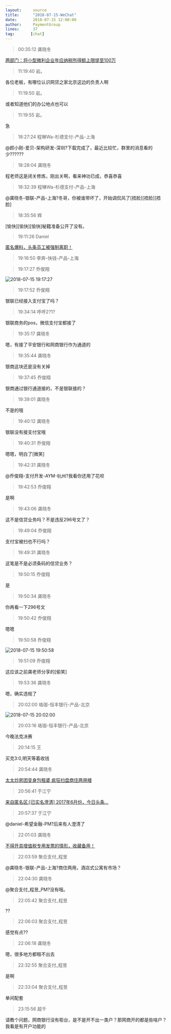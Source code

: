 ```yaml
---
layout:     source 
title:      "2018-07-15-WeChat"
date:       2018-07-15 12:00:00
author:     PaymentGroup
lines:      37 
tag:       [chat]
---
```

> 00:35:12  龚晓冬  
   
[两部门：将小型微利企业年应纳税所得额上限提至100万](https://c.m.163.com/news/a/DMJQH2UG0519AKBM.html?spss=newsapp)  
   
> 11:19:40  岩。  
   
各位老板，有哪位认识网贷之家北京这边的负责人啊  
   
> 11:19:50  岩。  
   
或者知道他们的办公地点也可以  
   
> 11:19:55  岩。  
   
急  
   
> 18:27:24  程琳Wa-杉德支付-产品-上海  
   
@颜小刚-爱贝-架构研发-深圳?下载完成了，最近比较忙，群里的消息看的少??????  
   
> 18:28:04  龚晓冬  
   
程老师这是闭关修炼，刚出关啊，看来神功已成，恭喜恭喜  
   
> 18:32:39  程琳Wa-杉德支付-产品-上海  
   
@龚晓冬-银联-产品-上海?冬哥，你被谁带坏了，开始调侃风了[捂脸][捂脸][捂脸]  
   
> 18:35:56  辉  
   
[愉快][愉快][愉快]秘籍准备公开了没有。  
   
> 19:11:26  Daniel  
   
[匿名爆料，头条员工被强制离职！](https://mp.weixin.qq.com/s/aKrJOqL16BY-C0r9SwB5cQ)  
   
> 19:16:50  李奔-快钱-产品-上海  
   
  
   
> 19:17:27  乔俊翔  
   
![2018-07-15 19:17:27](http://static.cocolian.cn/img/201807/20180715_191727.png) 
   
> 19:17:52  乔俊翔  
   
银联已经接入支付宝了吗？  
   
> 19:34:14  呼呼2?1?  
   
银联商务的pos，微信支付宝都接了  
   
> 19:35:17  龚晓冬  
   
嗯，有接了平安银行和网商银行作为通道的  
   
> 19:35:44  龚晓冬  
   
银商这块还是没有关掉  
   
> 19:37:45  乔俊翔  
   
银商通过银行通道接的，不是银联接的？  
   
> 19:39:01  龚晓冬  
   
不是的哦  
   
> 19:40:12  龚晓冬  
   
银联没有接支付宝哦  
   
> 19:40:31  乔俊翔  
   
嗯嗯，明白了[微笑]  
   
> 19:42:31  龚晓冬  
   
@乔俊翔-支付开发-AYM-杭州?我看你还用了花呗  
   
> 19:42:53  乔俊翔  
   
是啊  
   
> 19:43:06  龚晓冬  
   
这不是信贷业务吗？不是违反296号文了？  
   
> 19:49:04  乔俊翔  
   
支付宝被扫也不行吗？  
   
> 19:49:31  龚晓冬  
   
这笔是不是必须条码的信贷业务？  
   
> 19:50:15  乔俊翔  
   
是  
   
> 19:50:34  龚晓冬  
   
你再看一下296号文  
   
> 19:50:42  乔俊翔  
   
嗯嗯  
   
> 19:50:58  乔俊翔  
   
![2018-07-15 19:50:58](http://static.cocolian.cn/img/201807/20180715_195058.png) 
   
> 19:51:09  乔俊翔  
   
这应该之前龚老师分享的[偷笑]  
   
> 19:53:36  龚晓冬  
   
嗯，确实违规了  
   
> 20:02:00  珞珈-恒丰银行-产品-北京  
   
![2018-07-15 20:02:00](http://static.cocolian.cn/img/201807/20180715_200200.png) 
   
> 20:03:16  珞珈-恒丰银行-产品-北京  
   
今晚法克决赛  
   
> 20:14:15  王  
   
买克3:0,明天等着收钱  
   
> 20:54:44  龚晓冬  
   
[太太炒房团变身包租婆 疯狂扫盘商住两用楼](https://c.m.163.com/news/a/DMOFCB45002580S6.html?spss=newsapp)  
   
> 20:56:41  于江宁  
   
[来自匿名区:[已实名澄清] 2017年6月份，今日头条...](https://maimai.cn/web/gossip_detail?src=app&amp;amp;amp;webid=eyJhbGciOiJIUzI1NiIsInR5cCI6IkpXVCJ9.eyJ1Ijo0ODE5MDMsImlkIjoxNTc5MDIwMX0.mF8__bg7VylyZ7xiAqPjaqZD8maFImdMlMc4l1Fz6FA)  
   
> 20:57:37  于江宁  
   
@daniel-希望金融-PM?后来有人澄清了  
   
> 22:01:03  龚晓冬  
   
[不得开具增值税专用发票的情形，收藏备用！](https://c.m.163.com/news/a/DMPADHSS0517PFUI.html?spss=newsapp)  
   
> 22:03:59  聚合支付_程昱  
   
@龚晓冬-银联-产品-上海?商住两用，酒店式公寓有市场？  
   
> 22:04:30  龚晓冬  
   
@聚合支付_程昱_PM?没有哦。  
   
> 22:05:42  聚合支付_程昱  
   
??  
   
> 22:06:03  聚合支付_程昱  
   
感觉有点??  
   
> 22:06:18  龚晓冬  
   
嗯，很多地方都租不出去  
   
> 22:32:55  聚合支付_程昱  
   
是啊  
   
> 22:33:04  聚合支付_程昱  
   
单间配套  
   
> 23:15:56  超千  
   
请教个问题，网商银行没有柜台，是不是开不出一类户？那网商开的都是些啥户？我看是有开户功能的  
   
